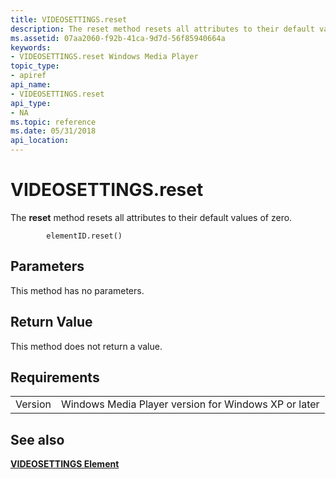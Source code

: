 ```yaml
---
title: VIDEOSETTINGS.reset
description: The reset method resets all attributes to their default values of zero.
ms.assetid: 07aa2060-f92b-41ca-9d7d-56f85940664a
keywords:
- VIDEOSETTINGS.reset Windows Media Player
topic_type:
- apiref
api_name:
- VIDEOSETTINGS.reset
api_type:
- NA
ms.topic: reference
ms.date: 05/31/2018
api_location: 
---
```


# VIDEOSETTINGS.reset

The **reset** method resets all attributes to their default values of zero.

``` syntax
        elementID.reset()
```

## Parameters

This method has no parameters.

## Return Value

This method does not return a value.

## Requirements



|                    |                                                                 |
|--------------------|-----------------------------------------------------------------|
| Version<br/> | Windows Media Player version for Windows XP or later<br/> |



## See also

<dl> <dt>

[**VIDEOSETTINGS Element**](videosettings-element.md)
</dt> </dl>

 

 





